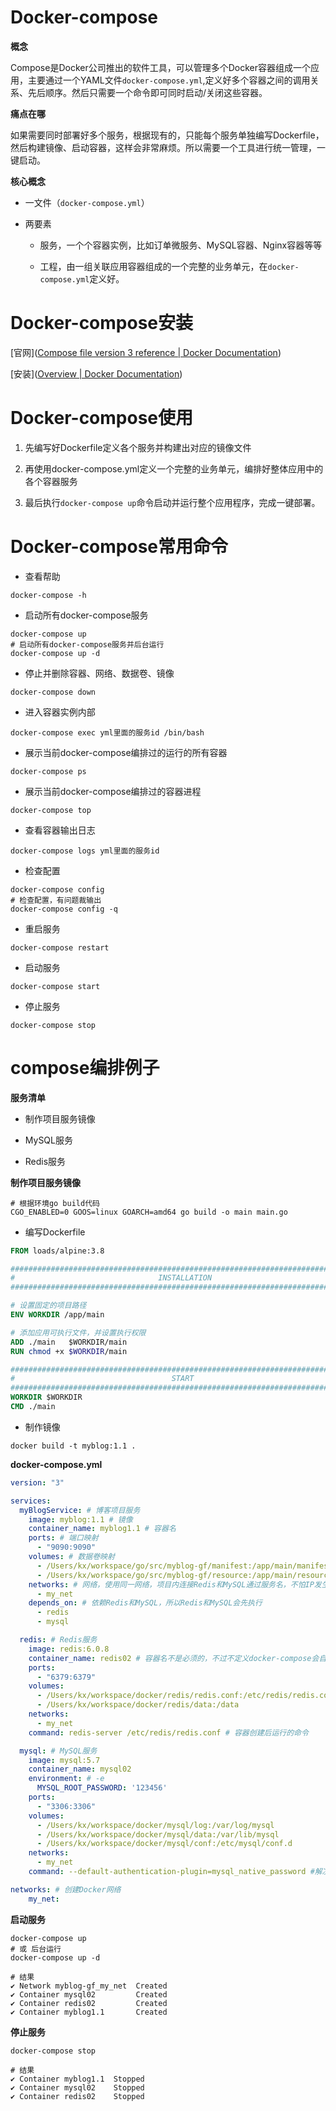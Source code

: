 # Docker-compose

**概念**

Compose是Docker公司推出的软件工具，可以管理多个Docker容器组成一个应用，主要通过一个YAML文件`docker-compose.yml`,定义好多个容器之间的调用关系、先后顺序。然后只需要一个命令即可同时启动/关闭这些容器。

**痛点在哪**

如果需要同时部署好多个服务，根据现有的，只能每个服务单独编写Dockerfile，然后构建镜像、启动容器，这样会非常麻烦。所以需要一个工具进行统一管理，一键启动。

**核心概念**

- 一文件（`docker-compose.yml`）

- 两要素
  
  - 服务，一个个容器实例，比如订单微服务、MySQL容器、Nginx容器等等
  
  - 工程，由一组关联应用容器组成的一个完整的业务单元，在`docker-compose.yml`定义好。

# Docker-compose安装

[官网]([Compose file version 3 reference | Docker Documentation](https://docs.docker.com/compose/compose-file/compose-file-v3/))

[安装]([Overview | Docker Documentation](https://docs.docker.com/compose/install/))

# Docker-compose使用

1. 先编写好Dockerfile定义各个服务并构建出对应的镜像文件

2. 再使用docker-compose.yml定义一个完整的业务单元，编排好整体应用中的各个容器服务

3. 最后执行`docker-compose up`命令启动并运行整个应用程序，完成一键部署。

# Docker-compose常用命令

- 查看帮助

```shell
docker-compose -h
```

- 启动所有docker-compose服务

```shell
docker-compose up
# 启动所有docker-compose服务并后台运行
docker-compose up -d
```

- 停止并删除容器、网络、数据卷、镜像

```shell
docker-compose down
```

- 进入容器实例内部

```shell
docker-compose exec yml里面的服务id /bin/bash
```

- 展示当前docker-compose编排过的运行的所有容器

```shell
docker-compose ps
```

- 展示当前docker-compose编排过的容器进程

```shell
docker-compose top
```

- 查看容器输出日志

```shell
docker-compose logs yml里面的服务id
```

- 检查配置

```shell
docker-compose config
# 检查配置，有问题裁输出
docker-compose config -q
```

- 重启服务

```shell
docker-compose restart
```

- 启动服务

```shell
docker-compose start
```

- 停止服务

```shell
docker-compose stop
```

# compose编排例子

**服务清单**

- 制作项目服务镜像

- MySQL服务

- Redis服务

**制作项目服务镜像**

```shell
# 根据环境go build代码
CGO_ENABLED=0 GOOS=linux GOARCH=amd64 go build -o main main.go
```

- 编写Dockerfile

```dockerfile
FROM loads/alpine:3.8

###############################################################################
#                                INSTALLATION
###############################################################################

# 设置固定的项目路径
ENV WORKDIR /app/main

# 添加应用可执行文件，并设置执行权限
ADD ./main   $WORKDIR/main
RUN chmod +x $WORKDIR/main

###############################################################################
#                                   START
###############################################################################
WORKDIR $WORKDIR
CMD ./main
```

- 制作镜像

```shell
docker build -t myblog:1.1 .
```

**docker-compose.yml**

```yml
version: "3"

services:
  myBlogService: # 博客项目服务
    image: myblog:1.1 # 镜像
    container_name: myblog1.1 # 容器名
    ports: # 端口映射
      - "9090:9090"
    volumes: # 数据卷映射
      - /Users/kx/workspace/go/src/myblog-gf/manifest:/app/main/manifest
      - /Users/kx/workspace/go/src/myblog-gf/resource:/app/main/resource
    networks: # 网络，使用同一网络，项目内连接Redis和MySQL通过服务名，不怕IP发生变化
      - my_net
    depends_on: # 依赖Redis和MySQL，所以Redis和MySQL会先执行
      - redis
      - mysql

  redis: # Redis服务
    image: redis:6.0.8
    container_name: redis02 # 容器名不是必须的，不过不定义docker-compose会自动生成
    ports:
      - "6379:6379"
    volumes:
      - /Users/kx/workspace/docker/redis/redis.conf:/etc/redis/redis.conf
      - /Users/kx/workspace/docker/redis/data:/data
    networks:
      - my_net
    command: redis-server /etc/redis/redis.conf # 容器创建后运行的命令

  mysql: # MySQL服务
    image: mysql:5.7
    container_name: mysql02
    environment: # -e
      MYSQL_ROOT_PASSWORD: '123456'
    ports:
      - "3306:3306"
    volumes:
      - /Users/kx/workspace/docker/mysql/log:/var/log/mysql
      - /Users/kx/workspace/docker/mysql/data:/var/lib/mysql
      - /Users/kx/workspace/docker/mysql/conf:/etc/mysql/conf.d
    networks:
      - my_net
    command: --default-authentication-plugin=mysql_native_password #解决外部无法访问

networks: # 创建Docker网络
    my_net:
```

**启动服务**

```shell
docker-compose up
# 或 后台运行
docker-compose up -d

# 结果
✔ Network myblog-gf_my_net  Created  
✔ Container mysql02         Created 
✔ Container redis02         Created 
✔ Container myblog1.1       Created 
```

**停止服务**

```shell
docker-compose stop

# 结果
✔ Container myblog1.1  Stopped 
✔ Container mysql02    Stopped 
✔ Container redis02    Stopped
```
